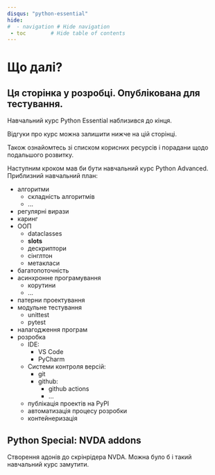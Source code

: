 ```yaml
---
disqus: "python-essential"
hide:
#  - navigation # Hide navigation
 - toc        # Hide table of contents
---
```


# Що далі?

## Ця сторінка у розробці. Опублікована для тестування. 

Навчальний курс Python Essential наблизився до кінця. 

Відгуки про курс можна залишити нижче на цій сторінці. 

Також ознайомтесь зі списком корисних ресурсів і порадани щодо подальшого розвитку.

Наступним кроком мав би бути навчальний курс Python Advanced. 
Приблизний навчальний план: 

- алгоритми
	- складність алгоритмів
	- ...
- регулярні вирази
- каринг
- ООП
	- dataclasses
	- __slots__
	- дескриптори
	- сінглтон
	- метакласи <!-- https://medium.com/analytics-vidhya/metaprogramming-in-python-for-beginners-546adbc76f98 -->
- багатопоточність
- асинхронне програмування
	- корутини
	- ...
- патерни проектування
- модульне тестування
	- unittest
	- pytest
- налагодження програм
- розробка
	- IDE:
		- VS Code
		- PyCharm
	- Системи контроля версій:
		- git
		- github:
			- github actions
			- ...
	- публікація проектів на PyPI
	- автоматизація процесу розробки
	- контейнеризація


## Python Special: NVDA addons

Створення адонів до скрінрідера NVDA. 
Можна було б і такий навчальний курс замутити.
